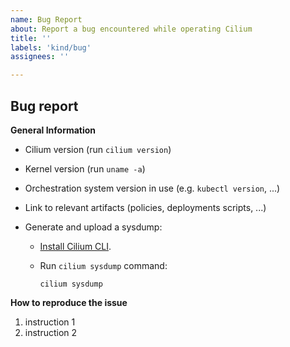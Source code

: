 ```yaml
---
name: Bug Report
about: Report a bug encountered while operating Cilium
title: ''
labels: 'kind/bug'
assignees: ''

---
```


<!--

If you have usage questions, please try the [slack
channel](http://cilium.io/slack) and see the [FAQ](https://goo.gl/qG2YmU)
first.

Choose either "Proposal" or "Bug report"

-->

## Bug report

<!--

Important: For security related issues: We strongly encourage you to report
security vulnerabilities to our private security mailing list:
security@cilium.io - first, before disclosing them in any public forums.

-->

**General Information**

- Cilium version (run `cilium version`)
- Kernel version (run `uname -a`)
- Orchestration system version in use (e.g. `kubectl version`, ...)
- Link to relevant artifacts (policies, deployments scripts, ...)
- Generate and upload a sysdump:

  - [Install Cilium CLI](https://docs.cilium.io/en/stable/gettingstarted/k8s-install-default/#install-the-cilium-cli).
  - Run `cilium sysdump` command:

    ```
    cilium sysdump
    ```

**How to reproduce the issue**

1. instruction 1
2. instruction 2
